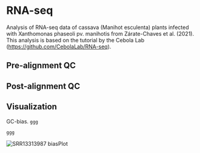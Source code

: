 # RNA-seq
Analysis of RNA-seq data of cassava (Manihot esculenta) plants infected with Xanthomonas phaseoli pv. manihotis from Zárate-Chaves et al. (2021).
This analysis is based on the tutorial by the Cebola Lab (https://github.com/CebolaLab/RNA-seq).

## Pre-alignment QC

## Post-alignment QC

## Visualization 

GC-bias.
```ggg```

```
ggg
```

![SRR13313987 biasPlot](https://github.com/user-attachments/assets/851f67de-4733-4109-957e-24003bce5bc8)
